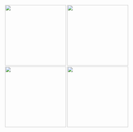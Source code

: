 <img src="https://github.com/alpkarakoc/exam-app/raw/main/assets/67338903/5e65d0b2-ec27-4fd1-abcb-75e01150afd8" width="200">
<img src="https://github.com/alpkarakoc/exam-app/raw/main/assets/67338903/7b6f1e4b-ecbe-4197-8608-d5f7a26c2bfa" width="200">
<img src="https://github.com/alpkarakoc/exam-app/raw/main/assets/67338903/85f4231b-68cd-4592-8e70-3bd28cc2b3f7" width="200">
<img src="https://github.com/alpkarakoc/exam-app/raw/main/assets/67338903/7b25b856-9480-4e30-87a4-c3bdeb997b09" width="200">
